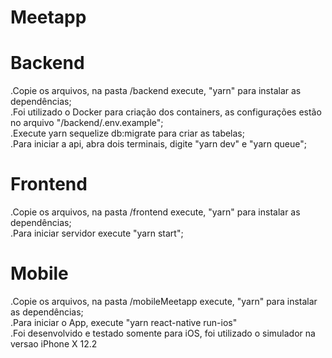 # Meetapp

# Backend
  .Copie os arquivos, na pasta /backend execute, "yarn" para instalar as dependências;  
  .Foi utilizado o Docker para criação dos containers, as configurações estão no arquivo "/backend/.env.example";  
  .Execute yarn sequelize db:migrate para criar as tabelas;  
  .Para iniciar a api, abra dois terminais, digite "yarn dev" e "yarn queue";  
  
# Frontend
  .Copie os arquivos, na pasta /frontend execute, "yarn" para instalar as dependências;  
  .Para iniciar servidor execute "yarn start";  

# Mobile
  .Copie os arquivos, na pasta /mobileMeetapp execute, "yarn" para instalar as dependências;  
  .Para iniciar o App, execute "yarn react-native run-ios"  
  .Foi desenvolvido e testado somente para iOS, foi utilizado o simulador na versao iPhone X 12.2  
